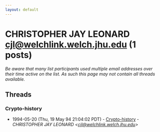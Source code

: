 ```yaml
---
layout: default
---
```


# CHRISTOPHER JAY LEONARD <cjl@welchlink.welch.jhu.edu> (1 posts)

_Be aware that many list participants used multiple email addresses over their time active on the list. As such this page may not contain all threads available._

## Threads

### Crypto-history
+ 1994-05-20 (Thu, 19 May 94 21:04:02 PDT) - [Crypto-history](/archive/1994/05/2c43b5fc2552fa496fdb52dbaeb645ea366e761ad3cb4c6ed8c7dec9537e86cd) - _CHRISTOPHER JAY LEONARD \<cjl@welchlink.welch.jhu.edu\>_

